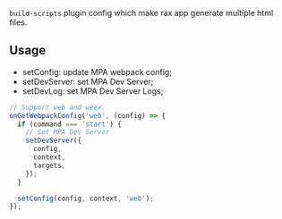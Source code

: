 `build-scripts` plugin config which make rax app generate multiple html files.

## Usage

* setConfig: update MPA webpack config;
* setDevServer: set MPA Dev Server;
* setDevLog: set MPA Dev Server Logs;

```js
// Support web and weex.
onGetWebpackConfig('web', (config) => {
  if (command === 'start') {
    // Set MPA Dev Server
    setDevServer({
      config,
      context,
      targets,
    });
  }

  setConfig(config, context, 'web');
});
```
